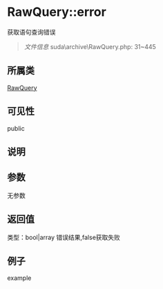 # RawQuery::error
获取语句查询错误
> *文件信息* suda\archive\RawQuery.php: 31~445
## 所属类 

[RawQuery](../RawQuery.md)

## 可见性

  public  
## 说明



## 参数

无参数

## 返回值
类型：bool|array
 错误结果,false获取失败

## 例子

example